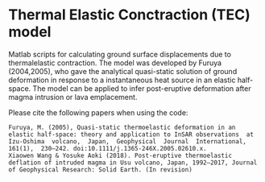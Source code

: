 # Thermal Elastic Conctraction (TEC) model 

Matlab scripts for calculating ground surface displacements due to thermalelastic contraction. The model was developed by Furuya (2004,2005), who gave the analytical quasi-static solution of ground deformation in response to a instantaneous heat source in an elastic half-space. The model can be applied to infer post-eruptive deformation after magma intrusion or lava emplacement. 

Please cite the following papers when using the code:
```
Furuya, M. (2005), Quasi-static thermoelastic deformation in an elastic half-space: theory and application to InSAR observations  at  Izu-Oshima  volcano,  Japan,  Geophysical  Journal  International,  161(1),  230–242. doi:10.1111/j.1365-246X.2005.02610.x. 
Xiaowen Wang & Yosuke Aoki (2018). Post-eruptive thermoelastic deflation of intruded magma in Usu volcano, Japan, 1992–2017, Journal of Geophysical Research: Solid Earth. (In revision)
```

